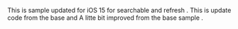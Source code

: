 This is sample updated for iOS 15 for searchable and refresh . This is update code from the base and 
A litte bit improved from the base sample .

